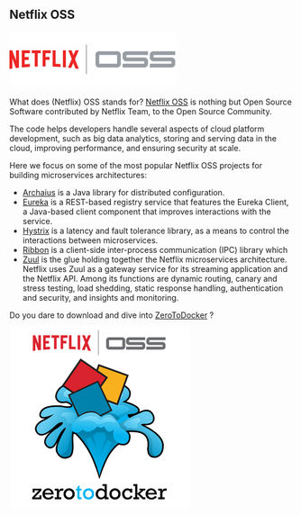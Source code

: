 ## Netflix OSS

![Netflix OSS](./images/netflix-OSS.png)

What does (Netflix) OSS stands for? [Netflix OSS](https://netflix.github.io/) is nothing but Open Source Software contributed by Netflix Team, to the Open Source Community.

The code helps developers handle several aspects of cloud platform development, such as big data analytics, storing and serving data in the cloud, improving
performance, and ensuring security at scale.

Here we focus on some of the most popular Netflix OSS projects for building microservices architectures:

* [Archaius](https://github.com/Netflix/archaius) is a Java library for distributed configuration.
* [Eureka](https://github.com/Netflix/eureka) is a REST-based registry service that features the Eureka Client, a Java-based client component that improves interactions with the service.
* [Hystrix](https://github.com/Netflix/hystrix) is a latency and fault tolerance library, as a means to control the interactions between microservices.
* [Ribbon](https://github.com/Netflix/ribbon) is a client-side inter-process communication (IPC) library which
* [Zuul](https://github.com/Netflix/zuul) is the glue holding together the Netflix microservices architecture. Netflix uses Zuul as a gateway service for its streaming application and the Netflix API. Among its functions are dynamic routing, canary and stress testing, load shedding, static response handling, authentication and security, and insights and monitoring.

Do you dare to download and dive into [ZeroToDocker](https://github.com/Netflix-Skunkworks/zerotodocker) ?

![ZeroToDocker](./images/zero-to-docker.png)




